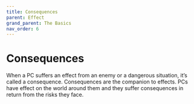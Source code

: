 ```yaml
---
title: Consequences
parent: Effect
grand_parent: The Basics
nav_order: 6
---
```


# Consequences
When a PC suffers an effect from an enemy or a dangerous situation, it’s called a consequence. Consequences are the companion to effects. PCs have effect on the world around them and they suffer consequences in return from the risks they face.
